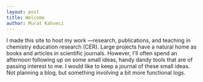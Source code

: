 ```yaml
---
layout: post
title: Welcome
author: Murat Kahveci
---
```


I made this site to host my work —research, publications, and teaching in chemistry education research (CER).  Large projects have a natural home as books and articles  in scientific journals.  However, I'll often spend an afternoon following up on some small ideas, handy dandy tools that are of passing interest to me. I would like to keep a journal of these small ideas. Not planning a blog, but something involving a bit more functional logs.
